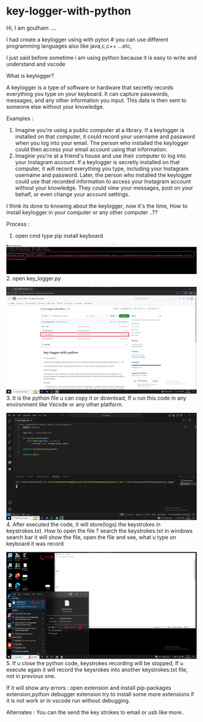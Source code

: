 # key-logger-with-python
Hi, I am goutham ....

I had create a keylogger using with pyton # you can use different programming languages also like java,c,c++ ...etc,

I just said before sometime i am using python because it is easy to write and understand and vscode

What is keylogger?

A keylogger is a type of software or hardware that secretly records everything you type on your keyboard. It can capture passwords, messages, and any other information you input. This data is then sent to someone else without your knowledge.

Examples :
1. Imagine you're using a public computer at a library. If a keylogger is installed on that computer, it could record your username and password when you log into your email. The person who installed the keylogger could then access your email account using that information.
2. Imagine you're at a friend's house and use their computer to log into your Instagram account. If a keylogger is secretly installed on that computer, it will record everything you type, including your Instagram username and password. Later, the person who installed the keylogger could use that recorded information to access your Instagram account without your knowledge. They could view your messages, post on your behalf, or even change your account settings.

I think its done to knowing about the keylogger, now it's the time, How to install keylogger in your computer or any other computer ..??

Process :
1. open cmd type pip install keyboard

![Image Alt](https://github.com/goutham10248/key-logger-with-python/blob/563fb1e0d179522b5c7c89669de2db8904e85503/images/Screenshot%202024-08-15%20135804.png)  
2. open key_logger.py

![Image Alt](https://github.com/goutham10248/key-logger-with-python/blob/4c7daf893d2086f41b9f0fa334aed6587f4857f3/images/1.png)
3. It is the python file u can copy it or download, If u run this code in any environment like Vscode or any other platform.

![Image Alt](https://github.com/goutham10248/key-logger-with-python/blob/b1ac68c899b33ac8aba169759a1e46ecad5abc3f/images/2.png)
4. After executed the code, it will store(logs) the keystrokes in keystrokes.txt. How to open the file ? search the keystrokes.txt in windows search bar it will show the file, open the file and see, what u type on keyboard it was record

![Image Alt](https://github.com/goutham10248/key-logger-with-python/blob/3abd68e541ec48fd97eabbc6b4ab29ece1a6dddc/images/3.png)
5. If u close the python code, keystrokes recording will be stopped, If u execute again it will record the keysrokes into another keystrokes.txt file, not in previous one.

If it will show any errors :
open extension and install pip-packages extension,python debugger extension try to install some more extensions if it is not work or in vscode run without debugging.

Alternates :
You can the send the key strokes to email or usb like more..

